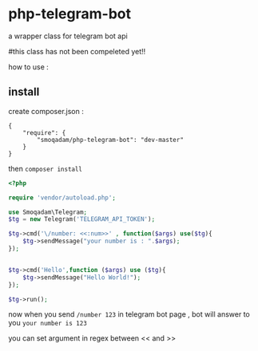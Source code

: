 # php-telegram-bot
a wrapper class for telegram bot api

#this class has not been compeleted yet!!

how to use :

## install 
create composer.json :
```
{
    "require": {
        "smoqadam/php-telegram-bot": "dev-master"
    }
}
```
then `composer install`

```php
<?php

require 'vendor/autoload.php';

use Smoqadam\Telegram;
$tg = new Telegram('TELEGRAM_API_TOKEN');

$tg->cmd('\/number: <<:num>>' , function($args) use($tg){
	$tg->sendMessage("your number is : ".$args); 
});


$tg->cmd('Hello',function ($args) use ($tg){
	$tg->sendMessage("Hello World!");
});

$tg->run();

```

now when you send `/number 123` in telegram bot page , bot will answer to you `your number is 123`

you can set argument in regex between << and >> 
